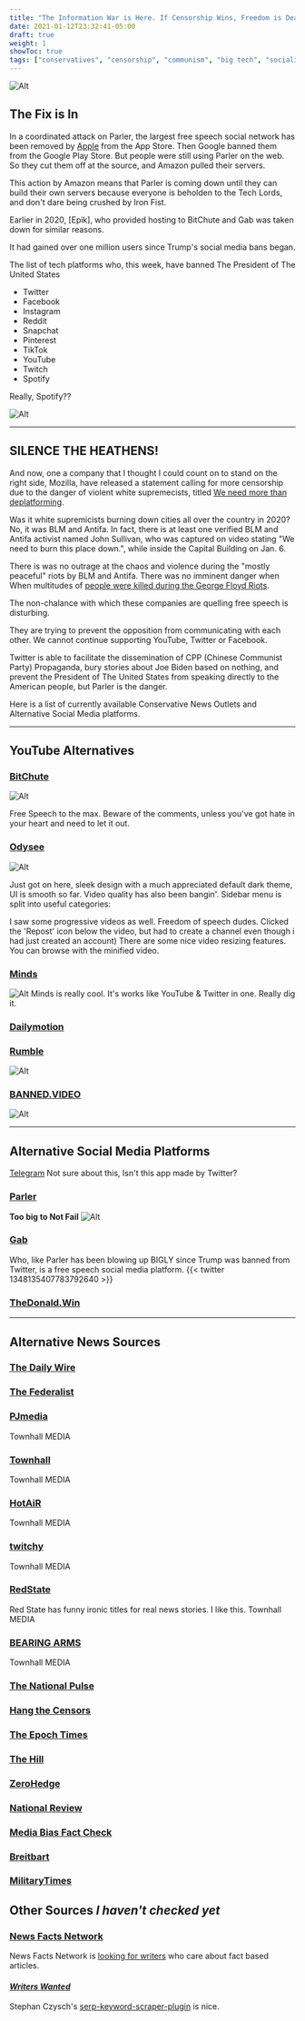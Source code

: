 ```yaml
---
title: "The Information War is Here. If Censorship Wins, Freedom is Dead."
date: 2021-01-12T23:32:41-05:00
draft: true
weight: 1
showToc: true
tags: ["conservatives", "censorship", "communism", "big tech", "socialism", "right-wing", "right of center", "conservative news", "alternative news", "silent majority", "Donald Trump", "Donald Trump Jr", "Rush Limbaugh", "Pro Life", "Christian",  "MAGA", "fascism", "globalists", "cabal", "conspiracy", "YouTube alternative", "alt-tech", "free speech", "constitution", "Antifa", "BLM", "Black Lives Matter", "Mostly Peaceful Protests", "Riots", "Hypocricy", "protonmail", "vpn", "quit facebook", "quit twitter", "", "George Soros", "Alex Jones", "Tucker Carlson", "Ben Shapiro", "Gab", "Parler", "bitchute", "libertarian", "odysee.com", "lbry", "rumble", "quit apple", "quit google", "thepostmillenial", "2020 election", "election 2020", "hysteria", "crime", "gun control", "Hillary Clinton", "Joe Biden", "Kamala Harris", "bias", "fake news", "Andrew Cuomo", "CNN", "MSNBC", "Fox News"]
---
```


![Alt](/goneforlong.png)

## The Fix is In

In a coordinated attack on Parler, the largest free speech social network has been removed by [Apple](https://nlpc.org/2020/12/30/report-uighur-slaves-forced-to-work-in-apple-suppliers-factory/) from the App Store. Then Google banned them from the Google Play Store. But people were still using Parler on the web. So they cut them off at the source, and Amazon pulled their servers. 


This action by Amazon means that Parler is coming down until they can build their own servers because everyone is beholden to the Tech Lords, and don't dare being crushed by Iron Fist.

Earlier in 2020, [Epik], who provided hosting to BitChute and Gab was taken down for similar reasons. 

It had gained over one million users since Trump's social media bans began.

The list of tech platforms who, this week, have banned The President of The United States
- Twitter
- Facebook
- Instagram
- Reddit
- Snapchat
- Pinterest
- TikTok
- YouTube
- Twitch
- Spotify

Really, Spotify??


![Alt](/techcrunch.png)

----

## SILENCE THE HEATHENS!
And now, one a company that I thought I could count on to stand on the right side, Mozilla, have released a statement calling for more censorship due to the danger of violent white supremecists, titled [We need more than deplatforming](https://blog.mozilla.org/blog/2021/01/08/we-need-more-than-deplatforming/). 


Was it white supremicists burning down cities all over the country in 2020? No, it was BLM and Antifa. In fact, there is at least one verified BLM and Antifa activist named John Sullivan, who was captured on video stating "We need to burn this place down.", while inside the Capital Building on Jan. 6.

There is was no outrage at the chaos and violence during the "mostly peaceful" riots by BLM and Antifa. There was no imminent danger when When multitudes of [people were killed during the George Floyd Riots](https://pjmedia.com/news-and-politics/tyler-o-neil/2020/07/05/say-their-names-20-people-killed-in-the-george-floyd-riots-n592577).


The non-chalance with which these companies are quelling free speech is disturbing.

They are trying to prevent the opposition from communicating with each other.
We cannot continue supporting YouTube, Twitter or Facebook.
 
Twitter is able to facilitate the dissemination of CPP (Chinese Communist Party) Propaganda, bury stories about Joe Biden based on nothing, and prevent the President of The United States from speaking directly to the American people, but Parler is the danger.

Here is a list of currently available Conservative News Outlets and Alternative Social Media platforms. 

---

## YouTube Alternatives

### [BitChute](https://bitchute.com)
![Alt](/bitchute.png)

Free Speech to the max. 
Beware of the comments, unless you've got hate in your heart and need to let it out.

### [Odysee](https://odysee.com)
![Alt](/odysee-dogs.png)

Just got on here, sleek design with a much appreciated default dark theme, UI is smooth so far. Video quality has also been bangin'.
Sidebar menu is split into useful categories:

I saw some progressive videos as well. 
Freedom of speech dudes.
Clicked the 'Repost' icon below the video, but had to create a channel even though i had just created an account)
There are some nice video resizing features. You can browse with the minified video. 

### [Minds](https://minds.com)
![Alt](/minds.png)
Minds is really cool. It's works like YouTube & Twitter in one.
Really dig it.

### [Dailymotion](https://dailymotion.com)

### [Rumble](https://rumble.com)
![Alt](/rumble.png)

### [BANNED.VIDEO](https://banned.video)
![Alt](/alexjones.png "screen capture of Alex Jones video playing on banned.video")

---

## Alternative Social Media Platforms

[Telegram](https://t.me/WeTheMedia) 
Not sure about this, Isn't this app made by Twitter?

### [Parler](https://parler.com)
**Too big to Not Fail**
![Alt](/parler404.png "server error on parler.com after Amazon removed servers.")

### [Gab](https://gab/com)
Who, like Parler has been blowing up BIGLY since Trump was banned from Twitter, is a free speech social media platform.
{{< twitter 1348135407783792640 >}}

### [TheDonald.Win](https://thedonald.win)

---

## Alternative News Sources

### [The Daily Wire](https://dailywire.com)

### [The Federalist](https://thefederalist.com)

### [PJmedia](https://pjmedia.com/news-and-politics)
Townhall MEDIA 

### [Townhall](https://townhall.com)
Townhall MEDIA 

### [HotAiR](https://hotair.com)
Townhall MEDIA 

### [twitchy](https://twitchy.com)
Townhall MEDIA 

### [RedState](https://redstate.com/alexparker/2021/01/10/science-study-racism-victim-trauma-lsd-acid-mushrooms-psychotropics-drugs-education-prevention-policy-n307880)
Red State has funny ironic titles for real news stories. I like this.
Townhall MEDIA  

### [BEARING ARMS](https://bearingarms.com)
Townhall MEDIA 

### [The National Pulse](https://thenationalpulse.com/breaking/ex-capitol-police-chief-says-pelosi-mcconnells-sergeants-at-arms-refused-security-measures-while-new-timeline-proves-trump-incitement-claims-bogus/)

### [Hang the Censors](https://www.hangthecensors.com/488150.html)

### [The Epoch Times](https://theepochtimes.com)

### [The Hill](https://thehill.com)

### [ZeroHedge](https://zerohedge.com)

### [National Review](https://nationalreview.com)

### [Media Bias Fact Check](https://mediabiasfactcheck.com)      

### [Breitbart](https://breitbart.com)

### [MilitaryTimes](https://www.militarytimes.com/news/your-military/)


## Other Sources *I haven't checked yet*

### [News Facts Network](https://newsfactsnetwork.com/2021/01/08/the-latest-fact-checks-curated-by-media-bias-fact-check-1-8-2021/)

News Facts Network is [looking for writers](https://newsfactsnetwork.com/writers-wanted/) who care about fact based articles.
#### ***[Writers Wanted](https://newsfactsnetwork.com/writers-wanted/)***



Stephan Czysch's [serp-keyword-scraper-plugin](https://www.stephan-czysch.de/serp-keyword-scraper-plugin/installed) is nice.
       